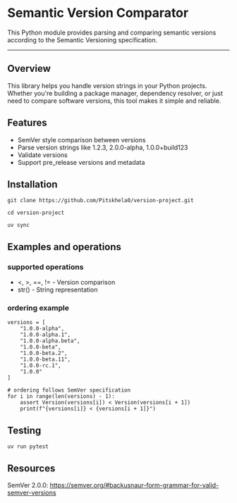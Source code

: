 # Semantic Version Comparator

This Python module provides parsing and comparing semantic versions according to the Semantic Versioning specification.

---

## Overview

This library helps you handle version strings in your Python projects. Whether you're building a package manager, dependency resolver, or just need to compare software versions, this tool makes it simple and reliable.

## Features
- SemVer style comparison between versions
- Parse version strings like 1.2.3, 2.0.0-alpha, 1.0.0+build123
- Validate versions
- Support pre_release versions and metadata


## Installation
``git clone https://github.com/Pitskhela0/version-project.git``

``cd version-project``

``uv sync``

## Examples and operations

### supported operations
- <, >, ==, != - Version comparison
- str() - String representation

### ordering example
~~~
versions = [
    "1.0.0-alpha",
    "1.0.0-alpha.1", 
    "1.0.0-alpha.beta",
    "1.0.0-beta",
    "1.0.0-beta.2",
    "1.0.0-beta.11", 
    "1.0.0-rc.1",
    "1.0.0"
]

# ordering follows SemVer specification
for i in range(len(versions) - 1):
    assert Version(versions[i]) < Version(versions[i + 1])
    print(f"{versions[i]} < {versions[i + 1]}")
~~~
## Testing
~~~
uv run pytest
~~~

## Resources
SemVer 2.0.0:
https://semver.org/#backusnaur-form-grammar-for-valid-semver-versions